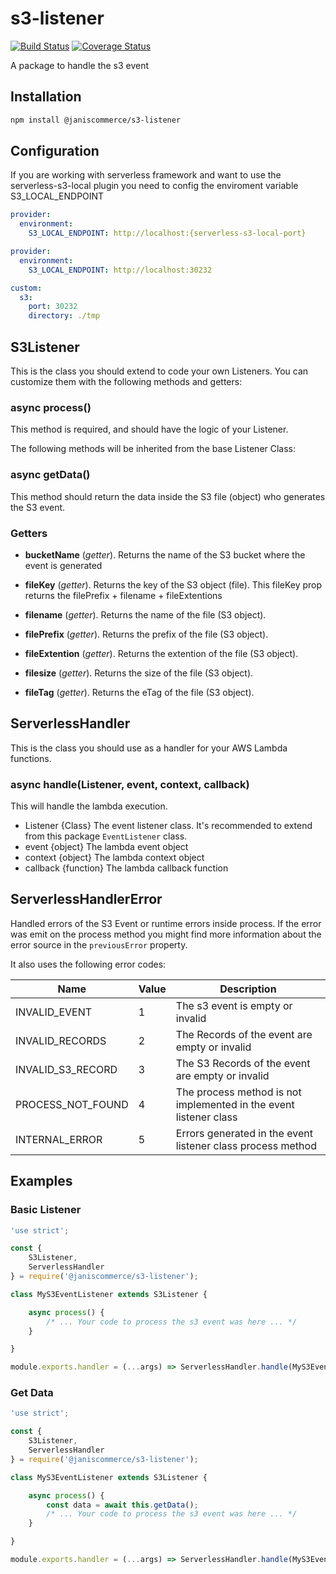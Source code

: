 # s3-listener

[![Build Status](https://travis-ci.org/janis-commerce/s3-listener.svg?branch=master)](https://travis-ci.org/janis-commerce/s3-listener)
[![Coverage Status](https://coveralls.io/repos/github/janis-commerce/s3-listener/badge.svg?branch=master)](https://coveralls.io/github/janis-commerce/s3-listener?branch=master)

A package to handle the s3 event

## Installation

```sh
npm install @janiscommerce/s3-listener
```

## Configuration

If you are working with serverless framework and want to use the serverless-s3-local plugin you need to config the enviroment variable S3_LOCAL_ENDPOINT

``` yml
provider:
  environment:
    S3_LOCAL_ENDPOINT: http://localhost:{serverless-s3-local-port}

```

``` yml
provider:
  environment:
    S3_LOCAL_ENDPOINT: http://localhost:30232

custom: 
  s3:
    port: 30232
    directory: ./tmp

```

## S3Listener

This is the class you should extend to code your own Listeners. You can customize them with the following methods and getters:

### async process()
This method is required, and should have the logic of your Listener.

The following methods will be inherited from the base Listener Class:

### async getData()
This method should return the data inside the S3 file (object) who generates the S3 event. 

### Getters

* **bucketName** (*getter*).
Returns the name of the S3 bucket where the event is generated

* **fileKey** (*getter*).
Returns the key of the S3 object (file). This fileKey prop returns the filePrefix + filename + fileExtentions

* **filename** (*getter*).
Returns the name of the file (S3 object).

* **filePrefix** (*getter*).
Returns the prefix of the file (S3 object).

* **fileExtention** (*getter*).
Returns the extention of the file (S3 object).

* **filesize** (*getter*).
Returns the size of the file (S3 object).

* **fileTag** (*getter*).
Returns the eTag of the file (S3 object).

## ServerlessHandler

This is the class you should use as a handler for your AWS Lambda functions.

### async handle(Listener, event, context, callback)
This will handle the lambda execution.
* Listener {Class} The event listener class. It's recommended to extend from this package `EventListener` class.
* event {object} The lambda event object
* context {object} The lambda context object
* callback {function} The lambda callback function

## ServerlessHandlerError

Handled errors of the S3 Event or runtime errors inside process. If the error was emit on the process method you might find more information about the error source in the `previousError` property.

It also uses the following error codes:

| Name | Value | Description |
| --- | --- | --- |
| INVALID_EVENT | 1 | The s3 event is empty or invalid |
| INVALID_RECORDS | 2 | The Records of the event are empty or invalid |
| INVALID_S3_RECORD | 3 | The S3 Records of the event are empty or invalid |
| PROCESS_NOT_FOUND | 4 | The process method is not implemented in the event listener class |
| INTERNAL_ERROR | 5 | Errors generated in the event listener class process method |

## Examples

### Basic Listener

```js
'use strict';

const {
	S3Listener,
	ServerlessHandler
} = require('@janiscommerce/s3-listener');

class MyS3EventListener extends S3Listener {

	async process() {
		/* ... Your code to process the s3 event was here ... */
	}

}

module.exports.handler = (...args) => ServerlessHandler.handle(MyS3EventListener, ...args);
```

### Get Data

```js
'use strict';

const {
	S3Listener,
	ServerlessHandler
} = require('@janiscommerce/s3-listener');

class MyS3EventListener extends S3Listener {

	async process() {
		const data = await this.getData();
		/* ... Your code to process the s3 event was here ... */
	}

}

module.exports.handler = (...args) => ServerlessHandler.handle(MyS3EventListener, ...args);
```